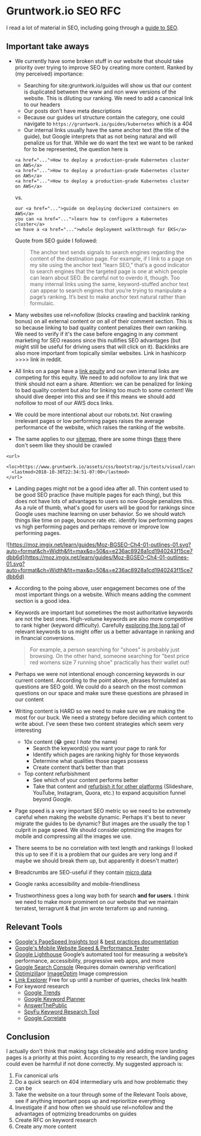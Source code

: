 # Gruntwork.io SEO RFC

I read a lot of material in SEO, including going through a [guide to SEO](https://moz.com/beginners-guide-to-seo/).

## Important take aways

- We currently have some broken stuff in our website that should take priority over trying to improve SEO by creating more content. Ranked by (my perceived) importance:
  - Searching for site:gruntwork.io/guides will show us that our content is duplicated between the www and non www versions of the website. This is diluting our ranking. We need to add a canonical link to our headers
  - Our posts don't have meta descriptions
  - Because our guides url structure contain the category, one could navigate to `https://gruntwork.io/guides/kubernetes` which is a 404
  - Our internal links usually have the same anchor text (the title of the guide), but Google interprets that as not being natural and will penalize us for that. While we do want the text we want to be ranked for to be represented, the question here is
  ```
  <a href="...">How to deploy a production-grade Kubernetes cluster on AWS</a>
  <a href="...">How to deploy a production-grade Kubernetes cluster on AWS</a>
  <a href="...">How to deploy a production-grade Kubernetes cluster on AWS</a>
  ```
  vs.
  ```
  our <a href="...">guide on deploying dockerized containers on AWS</a>
  you can <a href="...">learn how to configure a Kubernetes cluster</a>
  we have a <a href="...">whole deployment walkthrough for EKS</a>
  ```

  Quote from SEO guide I followed:

    > The anchor text sends signals to search engines regarding the content of the destination page. For example, if I link to a page on my site using the anchor text “learn SEO,” that’s a good indicator to search engines that the targeted page is one at which people can learn about SEO. Be careful not to overdo it, though. Too many internal links using the same, keyword-stuffed anchor text can appear to search engines that you’re trying to manipulate a page’s ranking. It’s best to make anchor text natural rather than formulaic.

- Many websites use rel=nofollow (blocks crawling and backlink ranking bonus) on all external content or on all of their comment section. This is so because linking to bad quality content penalizes their own ranking. We need to verify if it's the case before engaging in any comment marketing for SEO reasons since this nullifies SEO advantages (but might still be useful for driving users that will click on it). Backlinks are also more important from topically similar websites. Link in hashicorp >>>> link in reddit.
- All links on a page have a [link equity](https://moz.com/learn/seo/what-is-link-equity) and our own internal links are competing for this equity. We need to add nofollow to any link that we think should not earn a share. Attention: we can be penalized for linking to bad quality content but also for linking too much to some content! We should dive deeper into this and see if this means we should add nofollow to most of our AWS docs links.
- We could be more intentional about our robots.txt. Not crawling irrelevant pages or low performing pages raises the average performance of the website, which raises the ranking of the website.
- The same applies to our [sitemap](https://support.google.com/webmasters/answer/183668?hl=en), there are some things [there](https://gruntwork.io/sitemap.xml) there don't seem like they should be crawled
```
<url>
  <loc>https://www.gruntwork.io/assets/css/bootstrap/js/tests/visual/carousel.html</loc>
  <lastmod>2018-10-30T22:34:51-07:00</lastmod>
</url>
```
- Landing pages might not be a good idea after all. Thin content used to be good SEO practice (have multiple pages for each thing), but this does not have lots of advantages to users so now Google penalizes this. As a rule of thumb, what's good for users will be good for rankings since Google uses machine learning on user behavior. So we should watch things like time on page, bounce rate etc. identify low performing pages vs high performing pages and perhaps remove or improve low performing pages.

![https://moz.imgix.net/learn/guides/Moz-BGSEO-Ch4-01-outlines-01.svg?auto=format&ch=Width&fit=max&q=50&s=e236ac8928a1cd1940243f15ce7dbb6d](https://moz.imgix.net/learn/guides/Moz-BGSEO-Ch4-01-outlines-01.svg?auto=format&ch=Width&fit=max&q=50&s=e236ac8928a1cd1940243f15ce7dbb6d)

- According to the poing above, user engagement becomes one of the most important things on a website. Which means adding the comment section is a good idea.

- Keywords are important but sometimes the most authoritative keywords are not the best ones. High-volume keywords are also more competitive to rank higher (keyword difficulty). Carefully [exploring the long tail](https://moz.com/blog/long-tail-seo-target-low-volume-keywords-whiteboard-friday) of relevant keywords to us might offer us a better advantage in ranking and in financial conversions.

  > For example, a person searching for "shoes" is probably just browsing. On the other hand, someone searching for "best price red womens size 7 running shoe" practically has their wallet out!

- Perhaps we were not intentional enough concerning keywords in our current content. According to the point above, phrases formulated as questions are SEO gold. We could do a search on the most common questions on our space and make sure these questions are phrased in our content

- Writing content is HARD so we need to make sure we are making the most for our buck. We need a strategy before deciding which content to write about. I've seen these two content strategies which seem very interesting

  - 10x content (😂 geez I *hate* the name)
    - Search the keyword(s) you want your page to rank for
    - Identify which pages are ranking highly for those keywords
    - Determine what qualities those pages possess
    - Create content that’s better than that
  - Top content refurbishment
    - See which of your content performs better
    - Take that content and [refurbish it for other platforms](https://moz.com/blog/refurbishing-top-content-whiteboard-friday) (Slideshare, YouTube, Instagram, Quora, etc.) to expand acquisition funnel beyond Google.

- Page speed is a very important SEO metric so we need to be extremely careful when making the website dynamic. Perhaps it's best to never migrate the guides to be dynamic? But images are the usually the top 1 culprit in page speed. We should consider optmizing the images for mobile and compressing all the images we use.

- There seems to be no correlation with text length and rankings (I looked this up to see if it is a problem that our guides are very long and if maybe we should break them up, but apparently it doesn't matter)

- Breadcrumbs are SEO-useful if they contain [micro data](http://schema.org/breadcrumb)

- Google ranks accessibility and mobile-friendliness

- Trustworthiness goes a long way both for search **and for users**. I think we need to make more prominent on our website that we maintain terratest, terragrunt & that jim wrote terraform up and running.



## Relevant Tools

- [Google's PageSpeed Insights tool](https://developers.google.com/speed/pagespeed/insights/) & [best practices documentation](https://developers.google.com/speed/docs/insights/rules)
- [Google's Mobile Website Speed & Performance Tester](https://testmysite.withgoogle.com/intl/en-gb)
- [Google Lighthouse](https://developers.google.com/web/tools/lighthouse/)  Google’s automated tool for measuring a website’s performance, accessibility, progressive web apps, and more
- [Google Search Console](https://search.google.com/search-console/welcome) (Requires domain ownership verification)
- [Optimizilla](https://imagecompressor.com/)or [ImageOptim](https://imageoptim.com/mac) Image compression
- [Link Explorer](https://moz.com/link-explorer) Free for up until a number of queries, checks link health
- For keyword research
    - [Google Trends](https://www.google.com/trends/)
    - [Google Keyword Planner](http://adwords.google.com/keywordplanner)
    - [AnswerThePublic](http://answerthepublic.com/)
    - [SpyFu Keyword Research Tool](https://www.spyfu.com/)
    - [Google Correlate](https://www.google.com/trends/correlate)



## Conclusion

I actually don't think that making tags clickeable and adding more landing pages is a priority at this point. According to my research, the landing pages could even be harmful if not done correctly. My suggested approach is:


1. Fix canonical urls
2. Do a quick search on 404 intermediary urls and how problematic they can be
3. Take the website on a tour through some of the Relevant Tools above, see if anything important pops up and reprioritize everything
4. Investigate if and how often we should use rel=nofollow and the advantages of optmizing breadcrumbs on guides
5. Create RFC on keyword research
6. Create any more content
